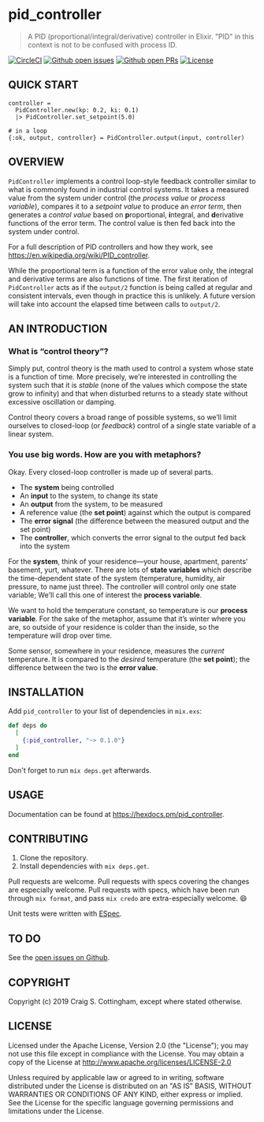# pid_controller

> A PID (proportional/integral/derivative) controller in Elixir.
> "PID" in this context is not to be confused with process ID.

[![CircleCI](https://img.shields.io/circleci/project/github/CraigCottingham/pid_controller.svg?style=flat)](https://circleci.com/gh/CraigCottingham/pid_controller)
[![Github open issues](https://img.shields.io/github/issues/CraigCottingham/pid_controller.svg?style=flat)](https://github.com/CraigCottingham/pid_controller/issues)
[![Github open PRs](https://img.shields.io/github/issues-pr/CraigCottingham/pid_controller.svg?style=flat)](https://github.com/CraigCottingham/pid_controller/pulls)
[![License](https://img.shields.io/github/license/CraigCottingham/pid_controller.svg)](https://github.com/CraigCottingham/pid_controller/blob/master/LICENSE)

## QUICK START

    controller =
      PidController.new(kp: 0.2, ki: 0.1)
      |> PidController.set_setpoint(5.0)

    # in a loop
    {:ok, output, controller} = PidController.output(input, controller)

## OVERVIEW

`PidController` implements a control loop-style feedback controller similar to
what is commonly found in industrial control systems. It takes a measured value
from the system under control (the _process value_ or _process variable_),
compares it to a _setpoint value_ to produce an _error term_, then generates a
_control value_ based on **p**roportional, **i**ntegral, and **d**erivative functions
of the error term. The control value is then fed back into the system under control.

For a full description of PID controllers and how they work, see
https://en.wikipedia.org/wiki/PID_controller.

While the proportional term is a function of the error value only, the integral
and derivative terms are also functions of time. The first iteration of
`PidController` acts as if the `output/2` function is being called at regular
and consistent intervals, even though in practice this is unlikely. A future version
will take into account the elapsed time between calls to `output/2`.

## AN INTRODUCTION

### What is “control theory”?

Simply put, control theory is the math used to control a system whose state
is a function of time. More precisely, we’re interested in controlling the system
such that it is _stable_ (none of the values which compose the state grow to
infinity) and that when disturbed returns to a steady state without excessive
oscillation or damping.

Control theory covers a broad range of possible systems, so we’ll limit ourselves
to closed-loop (or _feedback_) control of a single state variable of a linear system.

### You use big words. How are you with metaphors?

Okay. Every closed-loop controller is made up of several parts.

  * The **system** being controlled
  * An **input** to the system, to change its state
  * An **output** from the system, to be measured
  * A reference value (the **set point**) against which the output is compared
  * The **error signal** (the difference between the measured output and the set point)
  * The **controller**, which converts the error signal to the output fed back into the system

For the **system**, think of your residence&mdash;your house, apartment,
parents’ basement, yurt, whatever. There are lots of **state variables** which
describe the time-dependent state of the system (temperature, humidity,
air pressure, to name just three). The controller will control only one state variable;
We'll call this one of interest the **process variable**.

We want to hold the temperature constant, so temperature is our **process variable**.
For the sake of the metaphor, assume that it’s winter where you are, so outside
of your residence is colder than the inside, so the temperature will drop over
time.

Some sensor, somewhere in your residence, measures the _current_ temperature. It is
compared to the _desired_ temperature (the **set point**); the difference between
the two is the **error value**.

## INSTALLATION

Add `pid_controller` to your list of dependencies in `mix.exs`:

```elixir
def deps do
  [
    {:pid_controller, "~> 0.1.0"}
  ]
end
```

Don't forget to run `mix deps.get` afterwards.

## USAGE

Documentation can be found at https://hexdocs.pm/pid_controller.

## CONTRIBUTING

  1. Clone the repository.
  2. Install dependencies with `mix deps.get`.

Pull requests are welcome. Pull requests with specs covering the changes
are especially welcome. Pull requests with specs, which have been run through
`mix format`, and pass `mix credo` are extra-especially welcome. :smile:

Unit tests were written with [ESpec](https://github.com/antonmi/espec).

## TO DO

See the [open issues on Github](https://github.com/CraigCottingham/pid_controller/issues).

## COPYRIGHT

Copyright (c) 2019 Craig S. Cottingham, except where stated otherwise.

## LICENSE

Licensed under the Apache License, Version 2.0 (the "License");
you may not use this file except in compliance with the License.
You may obtain a copy of the License at http://www.apache.org/licenses/LICENSE-2.0

Unless required by applicable law or agreed to in writing,
software distributed under the License is distributed on an "AS IS" BASIS,
WITHOUT WARRANTIES OR CONDITIONS OF ANY KIND, either express or implied.
See the License for the specific language governing permissions
and limitations under the License.
